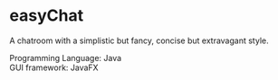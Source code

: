 # easyChat
A chatroom with a simplistic but fancy, concise but extravagant style.

Programming Language: Java  
GUI framework: JavaFX
